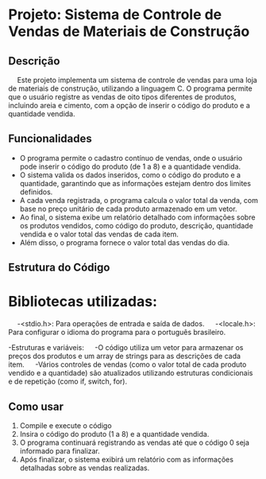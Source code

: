 # Projeto: Sistema de Controle de Vendas de Materiais de Construção

## Descrição

&emsp; Este projeto implementa um sistema de controle de vendas para uma loja de materiais de construção, utilizando a linguagem C. O programa permite que o usuário registre as vendas de oito tipos diferentes de produtos, incluindo areia e cimento, com a opção de inserir o código do produto e a quantidade vendida.

## Funcionalidades

- O programa permite o cadastro contínuo de vendas, onde o usuário pode inserir o código do produto (de 1 a 8) e a quantidade vendida.
- O sistema valida os dados inseridos, como o código do produto e a quantidade, garantindo que as informações estejam dentro dos limites definidos.
- A cada venda registrada, o programa calcula o valor total da venda, com base no preço unitário de cada produto armazenado em um vetor.
- Ao final, o sistema exibe um relatório detalhado com informações sobre os produtos vendidos, como código do produto, descrição, quantidade vendida e o valor total das vendas de cada item.
- Além disso, o programa fornece o valor total das vendas do dia.

## Estrutura do Código
# Bibliotecas utilizadas:
&emsp; -<stdio.h>: Para operações de entrada e saída de dados.
&emsp; -<locale.h>: Para configurar o idioma do programa para o português brasileiro.

-Estruturas e variáveis:
&emsp; -O código utiliza um vetor para armazenar os preços dos produtos e um array de strings para as descrições de cada item.
&emsp; -Vários controles de vendas (como o valor total de cada produto vendido e a quantidade) são atualizados utilizando estruturas condicionais e de repetição (como if, switch, for).

## Como usar
1. Compile e execute o código
2. Insira o código do produto (1 a 8) e a quantidade vendida.
3. O programa continuará registrando as vendas até que o código 0 seja informado para finalizar.
4. Após finalizar, o sistema exibirá um relatório com as informações detalhadas sobre as vendas realizadas.
